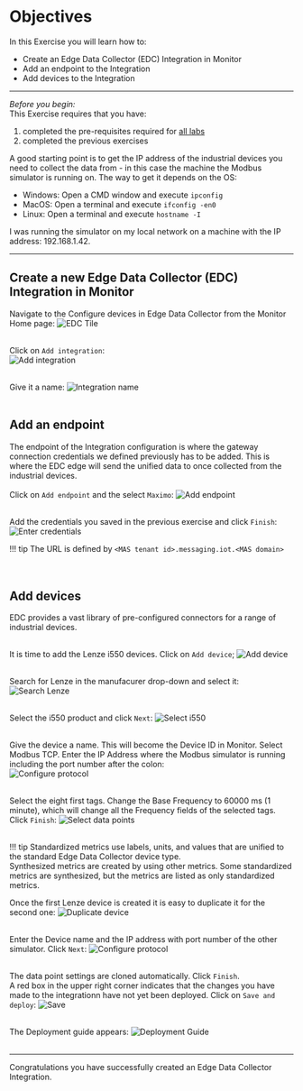 # Objectives
In this Exercise you will learn how to:

* Create an Edge Data Collector (EDC) Integration in Monitor
* Add an endpoint to the Integration
* Add devices to the Integration

---
*Before you begin:*  
This Exercise requires that you have:

1. completed the pre-requisites required for [all labs](prereqs.md)
2. completed the previous exercises
 
A good starting point is to get the IP address of the industrial devices you need to collect the data from - in this case the machine the Modbus simulator is running on.
The way to get it depends on the OS:

* Windows: Open a CMD window and execute `ipconfig` 
* MacOS: Open a terminal and execute `ifconfig -en0`
* Linux: Open a terminal and execute `hostname -I`

I was running the simulator on my local network on a machine with the IP address: 192.168.1.42.

---
##  Create a new Edge Data Collector (EDC) Integration in Monitor

Navigate to the Configure devices in Edge Data Collector from the Monitor Home page:
![EDC Tile](img/edc_integration_01.png)</br></br>

Click on `Add integration`:  
![Add integration](img/edc_integration_02.png)</br></br>

Give it a name:
![Integration name](img/edc_integration_03.png)</br></br>


##  Add an endpoint
The endpoint of the Integration configuration is where the gateway connection credentials we defined previously has to be added. This is where the EDC edge will send the unified data to once collected from the industrial devices.</br></br>
Click on `Add endpoint` and the select `Maximo`:
![Add endpoint](img/edc_integration_04.png)</br></br>

Add the credentials you saved in the previous exercise and click `Finish`:
![Enter credentials](img/edc_integration_05.png)</br>


!!! tip 
    The URL is defined by `<MAS tenant id>.messaging.iot.<MAS domain>`</br>
</br></br>

## Add devices

EDC provides a vast library of pre-configured connectors for a range of industrial devices.</br></br>

It is time to add the Lenze i550 devices. Click on `Add device`;
![Add device](img/edc_integration_06.png)</br></br>

Search for Lenze in the manufacurer drop-down and select it:
![Search Lenze](img/edc_integration_07.png)</br></br>

Select the i550 product and click `Next`:
![Select i550](img/edc_integration_08.png)</br></br>

Give the device a name. This will become the Device ID in Monitor. Select Modbus TCP. Enter the IP Address where the Modbus simulator is running including the port number after the colon:</br>
![Configure protocol](img/edc_integration_09.png)</br></br>

Select the eight first tags. Change the Base Frequency to 60000 ms (1 minute), which will change all the Frequency fields of the selected tags. Click `Finish`:
![Select data points](img/edc_integration_10.png)</br></br>

!!! tip 
    Standardized metrics use labels, units, and values that are unified to the standard Edge Data Collector device type.</br>
    Synthesized metrics are created by using other metrics. Some standardized metrics are synthesized, but the metrics are listed as only standardized metrics.

Once the first Lenze device is created it is easy to duplicate it for the second one:
![Duplicate device](img/edc_integration_11.png)</br></br>

Enter the Device name and the IP address with port number of the other simulator. Click `Next`:
![Configure protocol](img/edc_integration_12.png)</br></br>

The data point settings are cloned automatically. Click `Finish`.</br>
A red box in the upper right corner indicates that the changes you have made to the integrationn have not yet been deployed. Click on `Save and deploy`:
![Save](img/edc_integration_13.png)</br></br>

The Deployment guide appears:
![Deployment Guide](img/edc_integration_14.png)</br></br>


---
Congratulations you have successfully created an Edge Data Collector Integration.</br>
